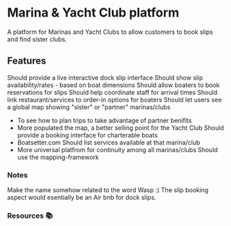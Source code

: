 # Marina & Yacht Club platform

A platform for Marinas and Yacht Clubs to allow customers to book slips and find sister clubs.

## Features

Should provide a live interactive dock slip interface
Should show slip availability/rates - based on boat dimensions
Should allow boaters to book reservations for slips
Should help coordinate staff for arrival times
Should link restaurant/services to order-in options for boaters
Should let users see a global map showing "sister" or "partner" marinas/clubs
  - To see how to plan trips to take advantage of partner benifits
  - More populated the map, a better selling point for the Yacht Club
Should provide a booking interface for charterable boats
  - Boatsetter.com
Should list services available at that marina/club
  - More universal platfrom for continuity among all marinas/clubs
Should use the mapping-framework

### Notes

Make the name somehow related to the word Wasp :)
The slip booking aspect would esentially be an Air bnb for dock slips.

### Resources 📚

